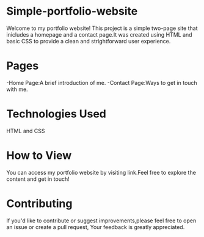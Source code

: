 # Simple-portfolio-website

Welcome to my portfolio website! This project is a simple two-page site that inicludes a homepage and a contact page.It was created using HTML and basic CSS to provide a clean and strightforward user experience.

# Pages

-Home Page:A brief introduction of me.
-Contact Page:Ways to get in touch with me.

# Technologies Used

HTML and CSS

# How to View

You can access my portfolio website by visiting link.Feel free to explore the content and get in touch!

# Contributing

If you'd like to contribute or suggest improvements,please feel free to open an issue or create a pull request, Your feedback is greatly appreciated.
